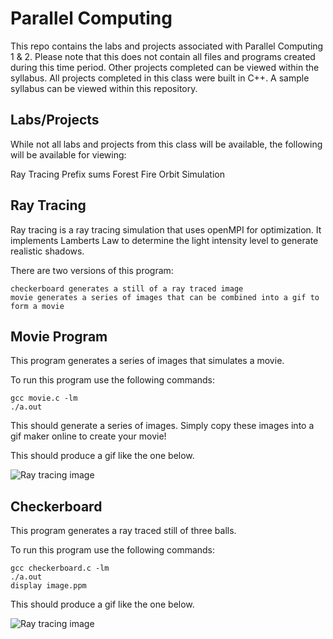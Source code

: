 # Parallel Computing

This repo contains the labs and projects associated with Parallel Computing 1 & 2.  Please note that this does not contain all files and programs created during this time period.  Other projects completed can be viewed within the syllabus.  All projects completed in this class were built in C++.  A sample syllabus can be viewed within this repository.

## Labs/Projects

While not all labs and projects from this class will be available, the following will be available for viewing:

  Ray Tracing
  Prefix sums
  Forest Fire
  Orbit Simulation
  
## Ray Tracing

Ray tracing is a ray tracing simulation that uses openMPI for optimization.  It implements Lamberts Law to determine the light intensity level to generate realistic shadows.

There are two versions of this program:  

    checkerboard generates a still of a ray traced image
    movie generates a series of images that can be combined into a gif to form a movie

## Movie Program

This program generates a series of images that simulates a movie.

  To run this program use the following commands:

    gcc movie.c -lm
    ./a.out

  This should generate a series of images.  Simply copy these images into a gif maker online to create your movie!
  
  This should produce a gif like the one below.
  
  ![Ray tracing image](https://raw.githubusercontent.com/z-ng/Parallel_Computing/main/ray_tracing/checkerboard/image.ppm)


## Checkerboard
 
This program generates a ray traced still of three balls.

  To run this program use the following commands:
  
    gcc checkerboard.c -lm
    ./a.out
    display image.ppm
    
  This should produce a gif like the one below.

  ![Ray tracing image](https://raw.githubusercontent.com/z-ng/Parallel_Computing/main/ray_tracing/movie/movie.gif)

